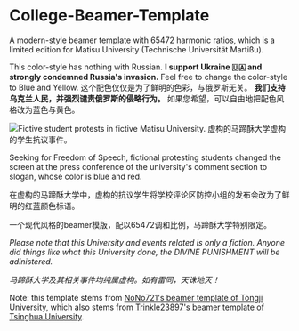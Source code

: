 # College-Beamer-Template

A modern-style beamer template with 65472 harmonic ratios, which is a limited edition for Matisu University (Technische Universität Martißu).

This color-style has nothing with Russian. **I support Ukraine 🇺🇦 and strongly condemned Russia's invasion.** Feel free to change the color-style to Blue and Yellow.
这个配色仅仅是为了鲜明的色彩，与俄罗斯无关。 **我们支持乌克兰人民，并强烈谴责俄罗斯的侵略行为。** 如果您希望，可以自由地把配色风格改为蓝色与黄色。

![Fictive student protests in fictive Matisu University. 虚构的马蹄酥大学虚构的学生抗议事件。](/fig1.jpeg)

Seeking for Freedom of Speech, fictional protesting students changed the screen at the press conference of the university's comment section to slogan, whose color is blue and red.

在虚构的马蹄酥大学中，虚构的抗议学生将学校评论区防控小组的发布会改为了鲜明的红蓝颜色标语。

一个现代风格的beamer模版，配以65472调和比例，马蹄酥大学特别限定。

*Please note that this University and events related is only a fiction. Anyone did things like what this University done, the DIVINE PUNISHMENT will be adinistered.*

*马蹄酥大学及其相关事件均纯属虚构。如有雷同，天诛地灭！*

Note: this template stems from [NoNo721's beamer template of Tongji University](https://github.com/NoNo721/College-Beamer-Template), which also stems from [Trinkle23897's beamer template of Tsinghua University](https://github.com/Trinkle23897/THU-Beamer-Theme).
